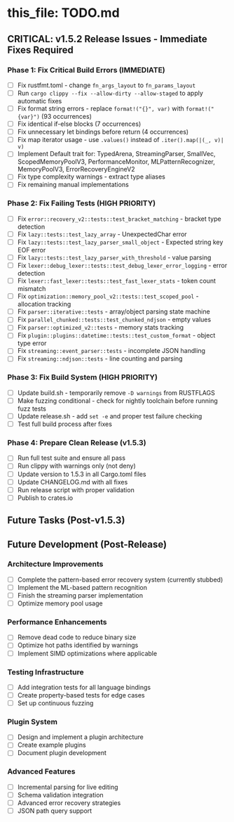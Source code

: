 # this_file: TODO.md

## CRITICAL: v1.5.2 Release Issues - Immediate Fixes Required

### Phase 1: Fix Critical Build Errors (IMMEDIATE)
- [ ] Fix rustfmt.toml - change `fn_args_layout` to `fn_params_layout`
- [ ] Run `cargo clippy --fix --allow-dirty --allow-staged` to apply automatic fixes
- [ ] Fix format string errors - replace `format!("{}", var)` with `format!("{var}")` (93 occurrences)
- [ ] Fix identical if-else blocks (7 occurrences)
- [ ] Fix unnecessary let bindings before return (4 occurrences)
- [ ] Fix map iterator usage - use `.values()` instead of `.iter().map(|(_, v)| v)`
- [ ] Implement Default trait for: TypedArena, StreamingParser, SmallVec, ScopedMemoryPoolV3, PerformanceMonitor, MLPatternRecognizer, MemoryPoolV3, ErrorRecoveryEngineV2
- [ ] Fix type complexity warnings - extract type aliases
- [ ] Fix remaining manual implementations

### Phase 2: Fix Failing Tests (HIGH PRIORITY)
- [ ] Fix `error::recovery_v2::tests::test_bracket_matching` - bracket type detection
- [ ] Fix `lazy::tests::test_lazy_array` - UnexpectedChar error
- [ ] Fix `lazy::tests::test_lazy_parser_small_object` - Expected string key EOF error
- [ ] Fix `lazy::tests::test_lazy_parser_with_threshold` - value parsing
- [ ] Fix `lexer::debug_lexer::tests::test_debug_lexer_error_logging` - error detection
- [ ] Fix `lexer::fast_lexer::tests::test_fast_lexer_stats` - token count mismatch
- [ ] Fix `optimization::memory_pool_v2::tests::test_scoped_pool` - allocation tracking
- [ ] Fix `parser::iterative::tests` - array/object parsing state machine
- [ ] Fix `parallel_chunked::tests::test_chunked_ndjson` - empty values
- [ ] Fix `parser::optimized_v2::tests` - memory stats tracking
- [ ] Fix `plugin::plugins::datetime::tests::test_custom_format` - object type error
- [ ] Fix `streaming::event_parser::tests` - incomplete JSON handling
- [ ] Fix `streaming::ndjson::tests` - line counting and parsing

### Phase 3: Fix Build System (HIGH PRIORITY)
- [ ] Update build.sh - temporarily remove `-D warnings` from RUSTFLAGS
- [ ] Make fuzzing conditional - check for nightly toolchain before running fuzz tests
- [ ] Update release.sh - add `set -e` and proper test failure checking
- [ ] Test full build process after fixes

### Phase 4: Prepare Clean Release (v1.5.3)
- [ ] Run full test suite and ensure all pass
- [ ] Run clippy with warnings only (not deny)
- [ ] Update version to 1.5.3 in all Cargo.toml files
- [ ] Update CHANGELOG.md with all fixes
- [ ] Run release script with proper validation
- [ ] Publish to crates.io

## Future Tasks (Post-v1.5.3)

## Future Development (Post-Release)

### Architecture Improvements

- [ ] Complete the pattern-based error recovery system (currently stubbed)
- [ ] Implement the ML-based pattern recognition
- [ ] Finish the streaming parser implementation
- [ ] Optimize memory pool usage

### Performance Enhancements

- [ ] Remove dead code to reduce binary size
- [ ] Optimize hot paths identified by warnings
- [ ] Implement SIMD optimizations where applicable

### Testing Infrastructure

- [ ] Add integration tests for all language bindings
- [ ] Create property-based tests for edge cases
- [ ] Set up continuous fuzzing

### Plugin System

- [ ] Design and implement a plugin architecture
- [ ] Create example plugins
- [ ] Document plugin development

### Advanced Features

- [ ] Incremental parsing for live editing
- [ ] Schema validation integration
- [ ] Advanced error recovery strategies
- [ ] JSON path query support